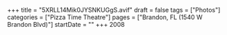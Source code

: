 +++
title = "5XRLL14Mik0JYSNKUGgS.avif"
draft = false
tags = ["Photos"]
categories = ["Pizza Time Theatre"]
pages = ["Brandon, FL (1540 W Brandon Blvd)"]
startDate = ""
+++
 2008
